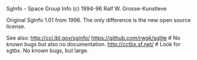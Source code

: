 SgInfo - Space Group Info (c) 1994-96 Ralf W. Grosse-Kunstleve

Original SgInfo 1.01 from 1996. The only difference is the
new open source license.

See also:
http://cci.lbl.gov/sginfo/
https://github.com/rwgk/sglite  # No known bugs but also no documentation.
http://cctbx.sf.net/  # Look for sgtbx. No known bugs, but large.
